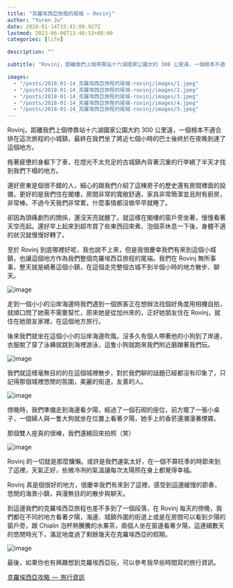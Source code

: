```yaml
---
title: "克羅埃西亞旅程的尾端 — Rovinj"
author: "Yuren Ju"
date: 2018-01-14T15:41:00.927Z
lastmod: 2023-06-06T13:40:53+08:00
categories: [life]

description: ""

subtitle: "Rovinj，距離我們上個停靠站十六湖國家公園大約 300 公里遠，一個根本不適合排在這次旅程的小城鎮，最終在我們坐了將近七個小時的巴士後終於在夜晚到達了這個地方。"

images:
  - "/posts/2018-01-14_克羅埃西亞旅程的尾端-rovinj/images/1.jpeg"
  - "/posts/2018-01-14_克羅埃西亞旅程的尾端-rovinj/images/2.jpeg"
  - "/posts/2018-01-14_克羅埃西亞旅程的尾端-rovinj/images/3.jpeg"
  - "/posts/2018-01-14_克羅埃西亞旅程的尾端-rovinj/images/4.jpeg"
  - "/posts/2018-01-14_克羅埃西亞旅程的尾端-rovinj/images/5.jpeg"
---
```


Rovinj，距離我們上個停靠站十六湖國家公園大約 300 公里遠，一個根本不適合排在這次旅程的小城鎮，最終在我們坐了將近七個小時的巴士後終於在夜晚到達了這個地方。

拖著疲憊的身軀下了車，在燈光不太充足的古城鎮內背著沉重的行李繞了半天才找到我們下榻的地方。

還好房東是個很不錯的人，細心的跟我們介紹了這棟房子的歷史還有房間裡面的設備，更好的是我們住在閣樓，房間非常的寬敞舒適，家具非常簡潔並且附有廚房，非常棒。不過今天我們非常累，什麼事情都沒做早早就睡了。

卻因為頭痛劇烈的關係，還沒天亮就醒了。就這樣在閣樓的窗戶旁坐著，慢慢看著天空亮起。還好早上起來到超市買了些東西回來煮、泡個茶休息一下後，身體不適的狀況就慢慢好轉了。

至於 Rovinj 到底哪裡好呢，我也說不上來，但是我很慶幸我們有來到這個小城鎮，也讓這個地方作為我們整個克羅埃西亞旅程的尾端。我們在 Rovinj 無所事事，整天就是繞著這個小鎮，在這個走完整個古城不到半個小時的地方散步、聊天。

![image](/posts/2018-01-14_克羅埃西亞旅程的尾端-rovinj/images/1.jpeg#layoutTextWidth)

走到一個小小的沿岸海邊時我們遇到一個旅客正在想辦法找個好角度用相機自拍，就順口問了她需不需要幫忙，原來她是從加州來的，正好她朋友住在 Rovinj，就住在她朋友家裡，在這個地方旅行。

後來我們就坐在這個小小的沿岸海邊吹風。沒多久有個人帶著他的小狗到了岸邊，衣服脫了穿了泳褲就跳到海裡游泳，這隻小狗就跑來我們附近磨蹭著我們玩。

![image](/posts/2018-01-14_克羅埃西亞旅程的尾端-rovinj/images/2.jpeg#layoutTextWidth)

我們就這樣毫無目的的在這個城裡散步，對於我們聊的話題已經都沒有印象了，只記得那個城裡悠閒的氛圍，美麗的街道，友善的人。

![image](/posts/2018-01-14_克羅埃西亞旅程的尾端-rovinj/images/3.jpeg#layoutTextWidth)

傍晚時，我們準備走到海邊看夕陽，經過了一個石砌的座位，前方擺了一張小桌子，一個婦人與一隻大狗就坐在位置上看著夕陽，她手上的香菸還瀰漫著煙霧。

那個雙人座真的很棒，我們還繞回來拍照（笑）

![image](/posts/2018-01-14_克羅埃西亞旅程的尾端-rovinj/images/4.jpeg#layoutTextWidth)

Rovinj 的一切就是那麼慵懶。或許是我們運氣太好，在一個不算旺季的時節來到了這裡，天氣正好，些微冷冽的氣溫讓每次太陽照在身上都覺得幸福。

Rovinj 真是個很好的地方，很慶幸我們有來到了這裡，感受到這邊緩慢的節奏，悠閒的海景小鎮，與漫無目的的散步與聊天。

到這邊我們的克羅埃西亞旅程也差不多到了一個段落，在 Rovinj 每天的傍晚，我們都在不同的地方看著夕陽，海邊、城鎮外圍的街道上或是在房間可以看到夕陽的窗戶旁，跟 Chialin 泡杯熱騰騰的水果茶，兩個人坐在窗邊看著夕陽，這連續數天的悠閒時光下，滿足地度過了剩餘幾天在克羅埃西亞的假期。

![image](/posts/2018-01-14_克羅埃西亞旅程的尾端-rovinj/images/5.jpeg#layoutTextWidth)

最後，如果你也有興趣想到克羅埃西亞玩，可以參考我早些時間寫的旅行資訊。

[克羅埃西亞攻略  —  旅行資訊](/posts/2017-10-19_%E5%85%8B%E7%BE%85%E5%9F%83%E8%A5%BF%E4%BA%9E%E6%94%BB%E7%95%A5-%E6%97%85%E8%A1%8C%E8%B3%87%E8%A8%8A/)
